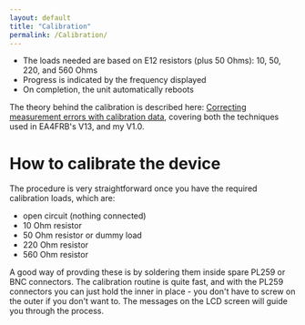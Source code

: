 ```yaml
---
layout: default
title: "Calibration"
permalink: /Calibration/
---
```


- The loads needed are based on E12 resistors (plus 50 Ohms): 10, 50, 220, and 560 Ohms
- Progress is indicated by the frequency displayed
- On completion, the unit automatically reboots

The theory behind the calibration is described here: [Correcting measurement errors with calibration data](https://g1ojs.github.io/G1OJS-MR300-SARK100-Firmware/CorrectingMeasurementErrors/), covering both the techniques used in EA4FRB's V13, and my V1.0.

# How to calibrate the device
The procedure is very straightforward once you have the required calibration loads, which are:
  - open circuit (nothing connected)
  - 10 Ohm resistor
  - 50 Ohm resistor or dummy load
  - 220 Ohm resistor
  - 560 Ohm resistor

A good way of provding these is by soldering them inside spare PL259 or BNC connectors. The calibration routine is quite fast, and with the PL259 connectors you can just hold the inner in place - you don't have to screw on the outer if you don't want to. The messages on the LCD screen will guide you through the process.
